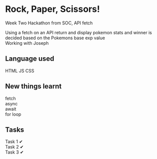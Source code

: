 # Rock, Paper, Scissors!

Week Two Hackathon from SOC, API fetch

Using a fetch on an API return and display pokemon stats and winner is decided based on the Pokemons base exp value  
Working with Joseph

## Language used
HTML
JS
CSS

## New things learnt
fetch  
async  
await  
for loop  

## Tasks
Task 1 ✔  
Task 2 ✔  
Task 3 ✔  
